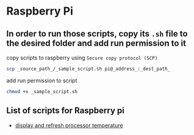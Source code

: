 # Raspberry Pi

## In order to run those scripts, copy its `.sh` file to the desired folder and add run permission to it

copy scripts to raspberry using `Secure copy protocol (SCP)`

```sh
scp _source_path_/_sample_script.sh pi@_address_:_dest_path_
```

add run permission to script

```sh
chmod +x _sample_script.sh
```

## List of scripts for Raspberry pi

* [display and refresh processor temperature](/raspberrypi/scripts/temperature)
